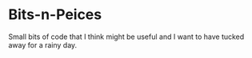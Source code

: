 # Bits-n-Peices
Small bits of code that I think might be useful and I want to have tucked away for a rainy day.
